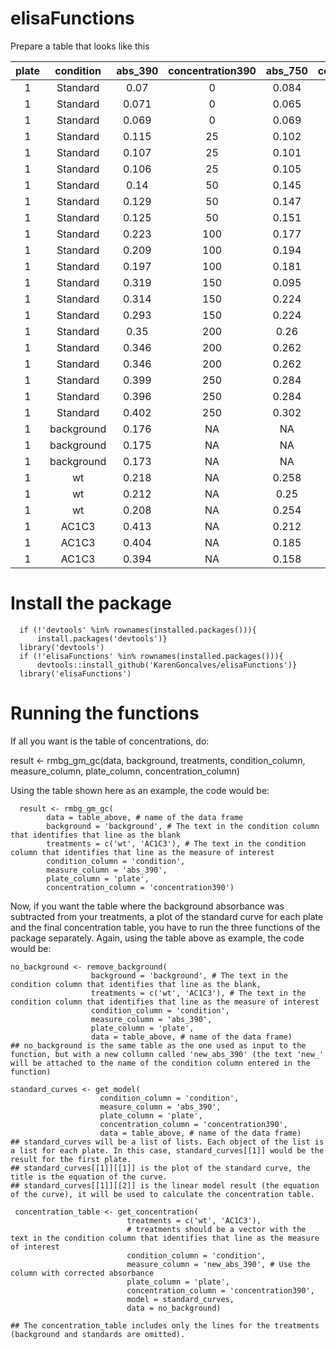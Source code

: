 # elisaFunctions

Prepare a table that looks like this

| plate | condition | abs_390 | concentration390 | abs_750 | concentration750  |
|:-----:|:---------:|:-------:|:----------------:|:-------:|:-----------------:|
| 1 | Standard | 0.07 | 0 | 0.084 | 0  |
| 1 | Standard | 0.071 | 0 | 0.065 | 0  |
| 1 | Standard | 0.069 | 0 | 0.069 | 0  |
| 1 | Standard | 0.115 | 25 | 0.102 | 0.2  |
| 1 | Standard | 0.107 | 25 | 0.101 | 0.2  |
| 1 | Standard | 0.106 | 25 | 0.105 | 0.2  |
| 1 | Standard | 0.14 | 50 | 0.145 | 0.5  |
| 1 | Standard | 0.129 | 50 | 0.147 | 0.5  |
| 1 | Standard | 0.125 | 50 | 0.151 | 0.5  |
| 1 | Standard | 0.223 | 100 | 0.177 | 0.75  |
| 1 | Standard | 0.209 | 100 | 0.194 | 0.75  |
| 1 | Standard | 0.197 | 100 | 0.181 | 0.75  |
| 1 | Standard | 0.319 | 150 | 0.095 | 1  |
| 1 | Standard | 0.314 | 150 | 0.224 | 1  |
| 1 | Standard | 0.293 | 150 | 0.224 | 1  |
| 1 | Standard | 0.35 | 200 | 0.26 | 1.25  |
| 1 | Standard | 0.346 | 200 | 0.262 | 1.25  |
| 1 | Standard | 0.346 | 200 | 0.262 | 1.25  |
| 1 | Standard | 0.399 | 250 | 0.284 | 1.5  |
| 1 | Standard | 0.396 | 250 | 0.284 | 1.5  |
| 1 | Standard | 0.402 | 250 | 0.302 | 1.5  |
| 1 | background | 0.176 | NA | NA  | NA  |
| 1 | background | 0.175 | NA |  NA |  NA  |
| 1 | background | 0.173 | NA |  NA |  NA  |
| 1 | wt | 0.218 | NA | 0.258 | NA  |
| 1 | wt | 0.212 | NA | 0.25 | NA  |
| 1 | wt | 0.208 | NA | 0.254 | NA  |
| 1 | AC1C3 | 0.413 | NA | 0.212 | NA  |
| 1 | AC1C3 | 0.404 | NA | 0.185 | NA  |
| 1 | AC1C3 | 0.394 | NA | 0.158 | NA  |

# Install the package

```
  if (!'devtools' %in% rownames(installed.packages())){
      install.packages('devtools')}
  library('devtools')
  if (!'elisaFunctions' %in% rownames(installed.packages())){
      devtools::install_github('KarenGoncalves/elisaFunctions')}
  library('elisaFunctions')
```

# Running the functions

If all you want is the table of concentrations, do:

result <- rmbg_gm_gc(data, background, treatments, condition_column, measure_column, plate_column, concentration_column)

Using the table shown here as an example, the code would be:

```
  result <- rmbg_gm_gc(
        data = table_above, # name of the data frame
        background = 'background', # The text in the condition column that identifies that line as the blank
        treatments = c('wt', 'AC1C3'), # The text in the condition column that identifies that line as the measure of interest
        condition_column = 'condition', 
        measure_column = 'abs_390', 
        plate_column = 'plate', 
        concentration_column = 'concentration390')
```

Now, if you want the table where the background absorbance was subtracted from your treatments, a plot of the standard curve for each plate and the final concentration table, you have to run the three functions of the package separately. Again, using the table above as example, the code would be:

```
no_background <- remove_background(
                  background = 'background', # The text in the condition column that identifies that line as the blank, 
                  treatments = c('wt', 'AC1C3'), # The text in the condition column that identifies that line as the measure of interest
                  condition_column = 'condition', 
                  measure_column = 'abs_390', 
                  plate_column = 'plate', 
                  data = table_above, # name of the data frame)
## no_background is the same table as the one used as input to the function, but with a new collumn called 'new_abs_390' (the text 'new_' will be attached to the name of the condition column entered in the function)

standard_curves <- get_model(
                    condition_column = 'condition', 
                    measure_column = 'abs_390', 
                    plate_column = 'plate', 
                    concentration_column = 'concentration390', 
                    data = table_above, # name of the data frame)
## standard_curves will be a list of lists. Each object of the list is a list for each plate. In this case, standard_curves[[1]] would be the result for the first plate. 
## standard_curves[[1]][[1]] is the plot of the standard curve, the title is the equation of the curve. 
## standard_curves[[1]][[2]] is the linear model result (the equation of the curve), it will be used to calculate the concentration table.

 concentration_table <- get_concentration(
                          treatments = c('wt', 'AC1C3'), 
                          # treatments should be a vector with the text in the condition column that identifies that line as the measure of interest
                          condition_column = 'condition', 
                          measure_column = 'new_abs_390', # Use the column with corrected absorbance
                          plate_column = 'plate', 
                          concentration_column = 'concentration390', 
                          model = standard_curves, 
                          data = no_background)
                          
## The concentration_table includes only the lines for the treatments (background and standards are omitted).

```
